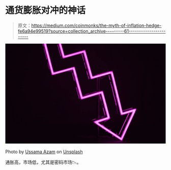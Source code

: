# 通货膨胀对冲的神话

> 原文：<https://medium.com/coinmonks/the-myth-of-inflation-hedge-fe6a94e99519?source=collection_archive---------61----------------------->

![](img/ad3dcbdc06ec4d0c1194a9c99bbe04bc.png)

Photo by [Ussama Azam](https://unsplash.com/@ussamaazam?utm_source=unsplash&utm_medium=referral&utm_content=creditCopyText) on [Unsplash](https://unsplash.com/s/photos/down?utm_source=unsplash&utm_medium=referral&utm_content=creditCopyText)

通胀高，市场低，尤其是密码市场📉。